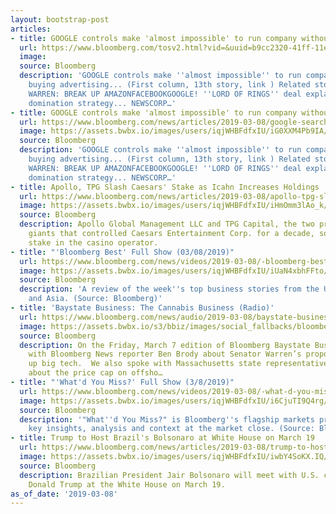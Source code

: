 ```yaml
---
layout: bootstrap-post
articles:
- title: GOOGLE controls make 'almost impossible' to run company without buying advertising...
  url: https://www.bloomberg.com/tosv2.html?vid=&uuid=b9cc2320-41ff-11e9-a095-0db5eb00ff46&url=L25ld3MvYXJ0aWNsZXMvMjAxOS0wMy0wOC9nb29nbGUtc2VhcmNoLWRvbWluYW5jZS1oYXMtYnVzaW5lc3Nlcy1wYXlpbmctZm9yLXRoZWlyLW93bi1uYW1l
  image: 
  source: Bloomberg
  description: 'GOOGLE controls make ''almost impossible'' to run company without
    buying advertising... (First column, 13th story, link ) Related stories: ELIZABETH
    WARREN: BREAK UP AMAZONFACEBOOKGOOGLE! ''LORD OF RINGS'' deal explains Bezos media
    domination strategy... NEWSCORP…'
- title: GOOGLE controls make 'almost impossible' to run company without buying advertising...
  url: https://www.bloomberg.com/news/articles/2019-03-08/google-search-dominance-has-businesses-paying-for-their-own-name
  image: https://assets.bwbx.io/images/users/iqjWHBFdfxIU/iG0XXM4Pb9IA/v0/1200x800.jpg
  source: Bloomberg
  description: 'GOOGLE controls make ''almost impossible'' to run company without
    buying advertising... (First column, 13th story, link ) Related stories: ELIZABETH
    WARREN: BREAK UP AMAZONFACEBOOKGOOGLE! ''LORD OF RINGS'' deal explains Bezos media
    domination strategy... NEWSCORP…'
- title: Apollo, TPG Slash Caesars' Stake as Icahn Increases Holdings
  url: https://www.bloomberg.com/news/articles/2019-03-08/apollo-tpg-slash-caesars-stake-as-icahn-increases-holdings
  image: https://assets.bwbx.io/images/users/iqjWHBFdfxIU/iHmOmm3lAo_k/v0/1200x801.jpg
  source: Bloomberg
  description: Apollo Global Management LLC and TPG Capital, the two private equity
    giants that controlled Caesars Entertainment Corp. for a decade, sold half their
    stake in the casino operator.
- title: "'Bloomberg Best' Full Show (03/08/2019)"
  url: https://www.bloomberg.com/news/videos/2019-03-08/-bloomberg-best-full-show-03-08-2019-video
  image: https://assets.bwbx.io/images/users/iqjWHBFdfxIU/iUaN4xbhFFto/v5/-1x-1.jpg
  source: Bloomberg
  description: 'A review of the week''s top business stories from the U.S., Europe
    and Asia. (Source: Bloomberg)'
- title: 'Baystate Business: The Cannabis Business (Radio)'
  url: https://www.bloomberg.com/news/audio/2019-03-08/baystate-business-the-cannabis-business-radio
  image: https://assets.bwbx.io/s3/bbiz/images/social_fallbacks/bloomberg_default-a4f15fa7ee.jpg
  source: Bloomberg
  description: On the Friday, March 7 edition of Bloomberg Baystate Business we spoke
    with Bloomberg News reporter Ben Brody about Senator Warren’s proposal to break
    up big tech.  We also spoke with Massachusetts state representative Pat Haddad
    about the price cap on offsho…
- title: "'What'd You Miss?' Full Show (3/8/2019)"
  url: https://www.bloomberg.com/news/videos/2019-03-08/-what-d-you-miss-full-show-3-8-2019-video
  image: https://assets.bwbx.io/images/users/iqjWHBFdfxIU/i6CjuTI9Q4rg/v5/-1x-1.jpg
  source: Bloomberg
  description: '"What''d You Miss?" is Bloomberg''s flagship markets program, providing
    key insights, analysis and context at the market close. (Source: Bloomberg)'
- title: Trump to Host Brazil's Bolsonaro at White House on March 19
  url: https://www.bloomberg.com/news/articles/2019-03-08/trump-to-host-brazil-s-bolsonaro-at-white-house-on-march-19
  image: https://assets.bwbx.io/images/users/iqjWHBFdfxIU/iwbY4SoKX.IQ/v1/1200x814.jpg
  source: Bloomberg
  description: Brazilian President Jair Bolsonaro will meet with U.S. counterpart
    Donald Trump at the White House on March 19.
as_of_date: '2019-03-08'
---
```


